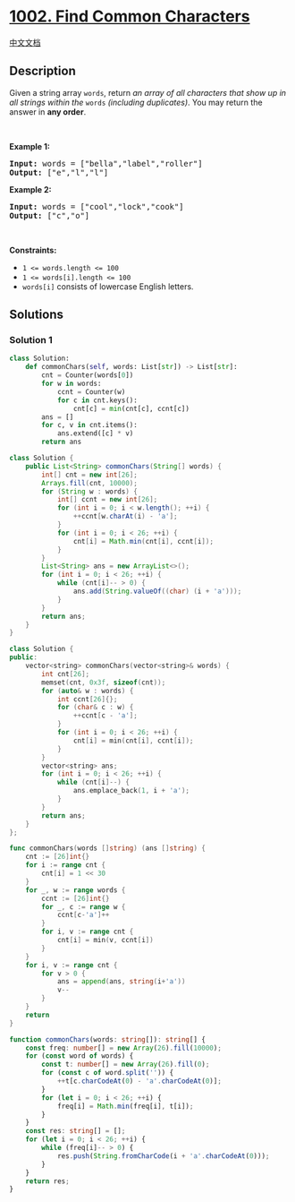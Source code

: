 # [1002. Find Common Characters](https://leetcode.com/problems/find-common-characters)

[中文文档](/solution/1000-1099/1002.Find%20Common%20Characters/README.md)

<!-- tags:Array,Hash Table,String -->

## Description

<p>Given a string array <code>words</code>, return <em>an array of all characters that show up in all strings within the </em><code>words</code><em> (including duplicates)</em>. You may return the answer in <strong>any order</strong>.</p>

<p>&nbsp;</p>
<p><strong class="example">Example 1:</strong></p>
<pre><strong>Input:</strong> words = ["bella","label","roller"]
<strong>Output:</strong> ["e","l","l"]
</pre><p><strong class="example">Example 2:</strong></p>
<pre><strong>Input:</strong> words = ["cool","lock","cook"]
<strong>Output:</strong> ["c","o"]
</pre>
<p>&nbsp;</p>
<p><strong>Constraints:</strong></p>

<ul>
	<li><code>1 &lt;= words.length &lt;= 100</code></li>
	<li><code>1 &lt;= words[i].length &lt;= 100</code></li>
	<li><code>words[i]</code> consists of lowercase English letters.</li>
</ul>

## Solutions

### Solution 1

<!-- tabs:start -->

```python
class Solution:
    def commonChars(self, words: List[str]) -> List[str]:
        cnt = Counter(words[0])
        for w in words:
            ccnt = Counter(w)
            for c in cnt.keys():
                cnt[c] = min(cnt[c], ccnt[c])
        ans = []
        for c, v in cnt.items():
            ans.extend([c] * v)
        return ans
```

```java
class Solution {
    public List<String> commonChars(String[] words) {
        int[] cnt = new int[26];
        Arrays.fill(cnt, 10000);
        for (String w : words) {
            int[] ccnt = new int[26];
            for (int i = 0; i < w.length(); ++i) {
                ++ccnt[w.charAt(i) - 'a'];
            }
            for (int i = 0; i < 26; ++i) {
                cnt[i] = Math.min(cnt[i], ccnt[i]);
            }
        }
        List<String> ans = new ArrayList<>();
        for (int i = 0; i < 26; ++i) {
            while (cnt[i]-- > 0) {
                ans.add(String.valueOf((char) (i + 'a')));
            }
        }
        return ans;
    }
}
```

```cpp
class Solution {
public:
    vector<string> commonChars(vector<string>& words) {
        int cnt[26];
        memset(cnt, 0x3f, sizeof(cnt));
        for (auto& w : words) {
            int ccnt[26]{};
            for (char& c : w) {
                ++ccnt[c - 'a'];
            }
            for (int i = 0; i < 26; ++i) {
                cnt[i] = min(cnt[i], ccnt[i]);
            }
        }
        vector<string> ans;
        for (int i = 0; i < 26; ++i) {
            while (cnt[i]--) {
                ans.emplace_back(1, i + 'a');
            }
        }
        return ans;
    }
};
```

```go
func commonChars(words []string) (ans []string) {
	cnt := [26]int{}
	for i := range cnt {
		cnt[i] = 1 << 30
	}
	for _, w := range words {
		ccnt := [26]int{}
		for _, c := range w {
			ccnt[c-'a']++
		}
		for i, v := range cnt {
			cnt[i] = min(v, ccnt[i])
		}
	}
	for i, v := range cnt {
		for v > 0 {
			ans = append(ans, string(i+'a'))
			v--
		}
	}
	return
}
```

```ts
function commonChars(words: string[]): string[] {
    const freq: number[] = new Array(26).fill(10000);
    for (const word of words) {
        const t: number[] = new Array(26).fill(0);
        for (const c of word.split('')) {
            ++t[c.charCodeAt(0) - 'a'.charCodeAt(0)];
        }
        for (let i = 0; i < 26; ++i) {
            freq[i] = Math.min(freq[i], t[i]);
        }
    }
    const res: string[] = [];
    for (let i = 0; i < 26; ++i) {
        while (freq[i]-- > 0) {
            res.push(String.fromCharCode(i + 'a'.charCodeAt(0)));
        }
    }
    return res;
}
```

<!-- tabs:end -->

<!-- end -->
